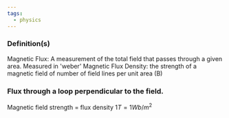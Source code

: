 ```yaml
---
tags:
  - physics
---
```

### Definition(s)
Magnetic Flux: A measurement of the total field that passes through a given area. Measured in 'weber' 
Magnetic Flux Density: the strength of a magnetic field of number of field lines per unit area (B)



### Flux through a loop perpendicular to the field. 
Magnetic field strength = flux density
$1T = 1Wb$/$m^2$
